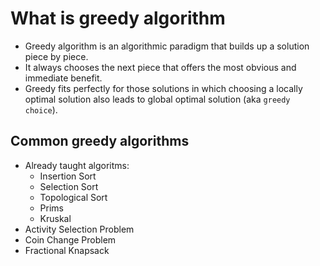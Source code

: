 # What is greedy algorithm

- Greedy algorithm is an algorithmic paradigm that builds up a solution piece by piece. 
- It always chooses the next piece that offers the most obvious and immediate benefit.
- Greedy fits perfectly for those solutions in which choosing a locally optimal solution also leads to global optimal solution (aka `greedy choice`).

## Common greedy algorithms

- Already taught algoritms:
    - Insertion Sort
    - Selection Sort
    - Topological Sort
    - Prims
    - Kruskal
- Activity Selection Problem
- Coin Change Problem
- Fractional Knapsack